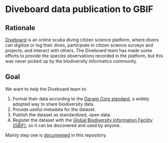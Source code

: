 # Diveboard data publication to GBIF

## Rationale

[Diveboard](http://www.diveboard.com/) is an online scuba diving citizen science platform, where divers can digitize or log their dives, participate in citizen science surveys and projects, and interact with others. The Diveboard team has made some efforts to provide the species observations recorded in the platform, but this was never picked up by the biodiversity informatics community.

## Goal

We want to help the Diveboard team to:

1. Format their data according to the [Darwin Core standard](http://rs.tdwg.org/dwc/terms/index.htm), a widely adopted way to share biodiversity data.
2. Provide useful metadata for the dataset.
3. Publish the dataset as standardized, open data.
4. Register the dataset with the [Global Biodiversity Information Facility (GBIF)](http://www.gbif.org), so it can be discovered and used by anyone.

Mainly step one is [documented](/standardization) in this repository.

